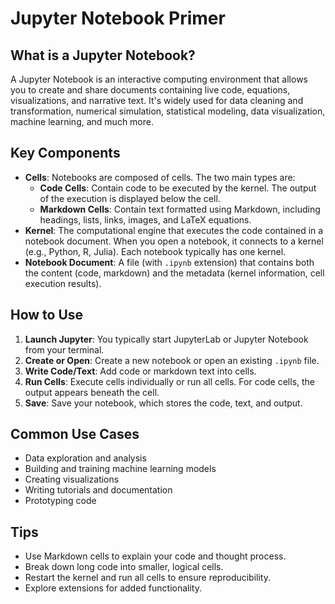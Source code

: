 # Jupyter Notebook Primer

## What is a Jupyter Notebook?

A Jupyter Notebook is an interactive computing environment that allows you to create and share documents containing live code, equations, visualizations, and narrative text. It's widely used for data cleaning and transformation, numerical simulation, statistical modeling, data visualization, machine learning, and much more.

## Key Components

*   **Cells**: Notebooks are composed of cells. The two main types are:
    *   **Code Cells**: Contain code to be executed by the kernel. The output of the execution is displayed below the cell.
    *   **Markdown Cells**: Contain text formatted using Markdown, including headings, lists, links, images, and LaTeX equations.
*   **Kernel**: The computational engine that executes the code contained in a notebook document. When you open a notebook, it connects to a kernel (e.g., Python, R, Julia). Each notebook typically has one kernel.
*   **Notebook Document**: A file (with `.ipynb` extension) that contains both the content (code, markdown) and the metadata (kernel information, cell execution results).

## How to Use

1.  **Launch Jupyter**: You typically start JupyterLab or Jupyter Notebook from your terminal.
2.  **Create or Open**: Create a new notebook or open an existing `.ipynb` file.
3.  **Write Code/Text**: Add code or markdown text into cells.
4.  **Run Cells**: Execute cells individually or run all cells. For code cells, the output appears beneath the cell.
5.  **Save**: Save your notebook, which stores the code, text, and output.

## Common Use Cases

*   Data exploration and analysis
*   Building and training machine learning models
*   Creating visualizations
*   Writing tutorials and documentation
*   Prototyping code

## Tips

*   Use Markdown cells to explain your code and thought process.
*   Break down long code into smaller, logical cells.
*   Restart the kernel and run all cells to ensure reproducibility.
*   Explore extensions for added functionality. 